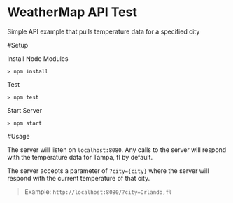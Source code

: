 # WeatherMap API Test
Simple API example that pulls temperature data for a specified city

#Setup

Install Node Modules

`> npm install`

Test

`> npm test`

Start Server

`> npm start`

#Usage

The server will listen on `localhost:8080`.  Any calls to the server will respond with the temperature data for Tampa, fl by default.

The server accepts a parameter of `?city={city}` where the server will respond with the current temperature of that city.
> Example: `http://localhost:8080/?city=Orlando,fl`
